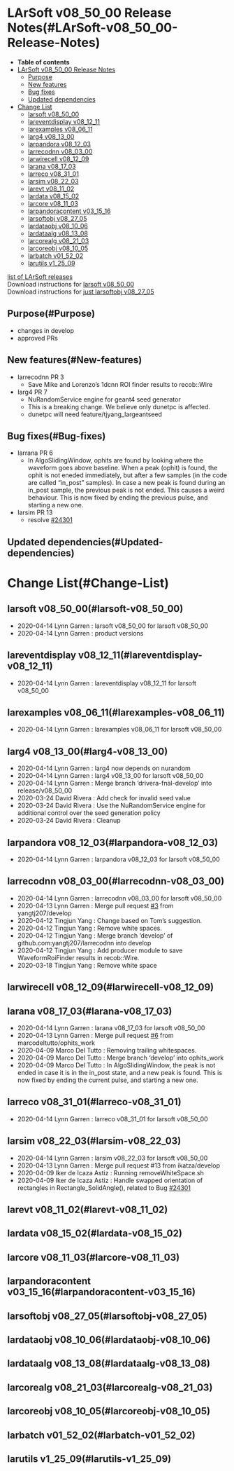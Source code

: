 LArSoft v08\_50\_00 Release Notes(#LArSoft-v08_50_00-Release-Notes)
======================================================================

-   **Table of contents**
-   [LArSoft v08\_50\_00 Release Notes](#LArSoft-v08_50_00-Release-Notes)
    -   [Purpose](#Purpose)
    -   [New features](#New-features)
    -   [Bug fixes](#Bug-fixes)
    -   [Updated dependencies](#Updated-dependencies)
-   [Change List](#Change-List)
    -   [larsoft v08\_50\_00](#larsoft-v08_50_00)
    -   [lareventdisplay v08\_12\_11](#lareventdisplay-v08_12_11)
    -   [larexamples v08\_06\_11](#larexamples-v08_06_11)
    -   [larg4 v08\_13\_00](#larg4-v08_13_00)
    -   [larpandora v08\_12\_03](#larpandora-v08_12_03)
    -   [larrecodnn v08\_03\_00](#larrecodnn-v08_03_00)
    -   [larwirecell v08\_12\_09](#larwirecell-v08_12_09)
    -   [larana v08\_17\_03](#larana-v08_17_03)
    -   [larreco v08\_31\_01](#larreco-v08_31_01)
    -   [larsim v08\_22\_03](#larsim-v08_22_03)
    -   [larevt v08\_11\_02](#larevt-v08_11_02)
    -   [lardata v08\_15\_02](#lardata-v08_15_02)
    -   [larcore v08\_11\_03](#larcore-v08_11_03)
    -   [larpandoracontent v03\_15\_16](#larpandoracontent-v03_15_16)
    -   [larsoftobj v08\_27\_05](#larsoftobj-v08_27_05)
    -   [lardataobj v08\_10\_06](#lardataobj-v08_10_06)
    -   [lardataalg v08\_13\_08](#lardataalg-v08_13_08)
    -   [larcorealg v08\_21\_03](#larcorealg-v08_21_03)
    -   [larcoreobj v08\_10\_05](#larcoreobj-v08_10_05)
    -   [larbatch v01\_52\_02](#larbatch-v01_52_02)
    -   [larutils v1\_25\_09](#larutils-v1_25_09)

[list of LArSoft releases](LArSoft_release_list)\
Download instructions for [larsoft v08\_50\_00](http://scisoft.fnal.gov/scisoft/bundles/larsoft/v08_50_00/larsoft-v08_50_00.html)\
Download instructions for [just larsoftobj v08\_27\_05](http://scisoft.fnal.gov/scisoft/bundles/larsoftobj/v08_27_05/larsoftobj-v08_27_05.html)

Purpose(#Purpose)
--------------------

-   changes in develop
-   approved PRs

New features(#New-features)
------------------------------

-   larrecodnn PR 3
    -   Save Mike and Lorenzo’s 1dcnn ROI finder results to recob::Wire
-   larg4 PR 7
    -   NuRandomService engine for geant4 seed generator
    -   This is a breaking change. We believe only dunetpc is affected.
    -   dunetpc will need feature/tjyang\_largeantseed

Bug fixes(#Bug-fixes)
------------------------

-   larrana PR 6
    -   In AlgoSlidingWindow, ophits are found by looking where the waveform goes above baseline. When a peak (ophit) is found, the ophit is not eneded immediately, but after a few samples (in the code are called “in\_post” samples). In case a new peak is found during an in\_post sample, the previous peak is not ended. This causes a weird behaviour. This is now fixed by ending the previous pulse, and starting a new one.
-   larsim PR 13
    -   resolve [\#24301](/redmine/issues/24301 "Bug: Erroneous calculation of Rectangle_SolidAngle() in OpFastScintillation. (Closed)")

Updated dependencies(#Updated-dependencies)
----------------------------------------------

Change List(#Change-List)
============================

larsoft v08\_50\_00(#larsoft-v08_50_00)
------------------------------------------

-   2020-04-14 Lynn Garren : larsoft v08\_50\_00 for larsoft v08\_50\_00
-   2020-04-14 Lynn Garren : product versions

lareventdisplay v08\_12\_11(#lareventdisplay-v08_12_11)
----------------------------------------------------------

-   2020-04-14 Lynn Garren : lareventdisplay v08\_12\_11 for larsoft v08\_50\_00

larexamples v08\_06\_11(#larexamples-v08_06_11)
--------------------------------------------------

-   2020-04-14 Lynn Garren : larexamples v08\_06\_11 for larsoft v08\_50\_00

larg4 v08\_13\_00(#larg4-v08_13_00)
--------------------------------------

-   2020-04-14 Lynn Garren : larg4 now depends on nurandom
-   2020-04-14 Lynn Garren : larg4 v08\_13\_00 for larsoft v08\_50\_00
-   2020-04-14 Lynn Garren : Merge branch ‘drivera-fnal-develop’ into release/v08\_50\_00
-   2020-03-24 David Rivera : Add check for invalid seed value
-   2020-03-24 David Rivera : Use the NuRandomService engine for additional control over the seed generation policy
-   2020-03-24 David Rivera : Cleanup

larpandora v08\_12\_03(#larpandora-v08_12_03)
------------------------------------------------

-   2020-04-14 Lynn Garren : larpandora v08\_12\_03 for larsoft v08\_50\_00

larrecodnn v08\_03\_00(#larrecodnn-v08_03_00)
------------------------------------------------

-   2020-04-14 Lynn Garren : larrecodnn v08\_03\_00 for larsoft v08\_50\_00
-   2020-04-13 Lynn Garren : Merge pull request [\#3](/redmine/issues/3 "Feature: Connect to Database with kerberos authentication (Rejected)") from yangtj207/develop
-   2020-04-12 Tingjun Yang : Change based on Tom’s suggestion.
-   2020-04-12 Tingjun Yang : Remove white spaces.
-   2020-04-12 Tingjun Yang : Merge branch ‘develop’ of github.com:yangtj207/larrecodnn into develop
-   2020-04-12 Tingjun Yang : Add producer module to save WaveformRoiFinder results in recob::Wire.
-   2020-03-18 Tingjun Yang : Remove white space

larwirecell v08\_12\_09(#larwirecell-v08_12_09)
--------------------------------------------------

larana v08\_17\_03(#larana-v08_17_03)
----------------------------------------

-   2020-04-14 Lynn Garren : larana v08\_17\_03 for larsoft v08\_50\_00
-   2020-04-13 Lynn Garren : Merge pull request [\#6](/redmine/issues/6 "Feature: Non-KCA Remediation (New)") from marcodeltutto/ophits\_work
-   2020-04-09 Marco Del Tutto : Removing trailing whitespaces.
-   2020-04-09 Marco Del Tutto : Merge branch ‘develop’ into ophits\_work
-   2020-04-09 Marco Del Tutto : In AlgoSlidingWindow, the peak is not ended in case it is in the in\_post state, and a new peak is found. This is now fixed by ending the current pulse, and starting a new one.

larreco v08\_31\_01(#larreco-v08_31_01)
------------------------------------------

-   2020-04-14 Lynn Garren : larreco v08\_31\_01 for larsoft v08\_50\_00

larsim v08\_22\_03(#larsim-v08_22_03)
----------------------------------------

-   2020-04-14 Lynn Garren : larsim v08\_22\_03 for larsoft v08\_50\_00
-   2020-04-13 Lynn Garren : Merge pull request \#13 from ikatza/develop
-   2020-04-09 Iker de Icaza Astiz : Running removeWhiteSpace.sh
-   2020-04-09 Iker de Icaza Astiz : Handle swapped orientation of rectangles in Rectangle\_SolidAngle(), related to Bug [\#24301](/redmine/issues/24301 "Bug: Erroneous calculation of Rectangle_SolidAngle() in OpFastScintillation. (Closed)")

larevt v08\_11\_02(#larevt-v08_11_02)
----------------------------------------

lardata v08\_15\_02(#lardata-v08_15_02)
------------------------------------------

larcore v08\_11\_03(#larcore-v08_11_03)
------------------------------------------

larpandoracontent v03\_15\_16(#larpandoracontent-v03_15_16)
--------------------------------------------------------------

larsoftobj v08\_27\_05(#larsoftobj-v08_27_05)
------------------------------------------------

lardataobj v08\_10\_06(#lardataobj-v08_10_06)
------------------------------------------------

lardataalg v08\_13\_08(#lardataalg-v08_13_08)
------------------------------------------------

larcorealg v08\_21\_03(#larcorealg-v08_21_03)
------------------------------------------------

larcoreobj v08\_10\_05(#larcoreobj-v08_10_05)
------------------------------------------------

larbatch v01\_52\_02(#larbatch-v01_52_02)
--------------------------------------------

larutils v1\_25\_09(#larutils-v1_25_09)
------------------------------------------
